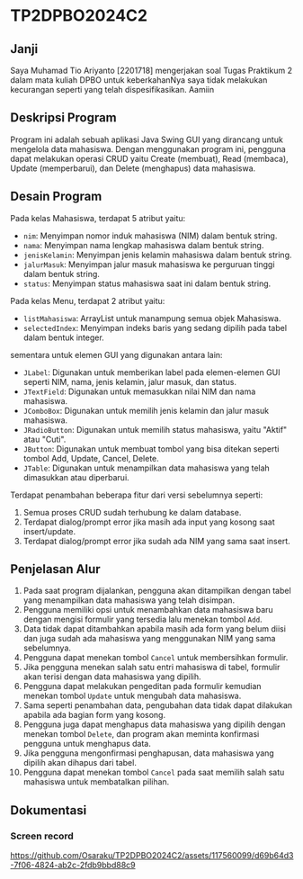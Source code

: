 # TP2DPBO2024C2

## Janji
Saya Muhamad Tio Ariyanto [2201718] mengerjakan soal Tugas Praktikum 2
dalam mata kuliah DPBO untuk keberkahanNya saya tidak melakukan kecurangan
seperti yang telah dispesifikasikan. Aamiin

## Deskripsi Program
Program ini adalah sebuah aplikasi Java Swing GUI yang dirancang untuk mengelola data mahasiswa. Dengan menggunakan program ini, pengguna dapat melakukan operasi CRUD yaitu Create (membuat), Read (membaca), Update (memperbarui), dan Delete (menghapus) data mahasiswa.

## Desain Program
Pada kelas Mahasiswa, terdapat 5 atribut yaitu:
- `nim`: Menyimpan nomor induk mahasiswa (NIM) dalam bentuk string.
- `nama`: Menyimpan nama lengkap mahasiswa dalam bentuk string.
- `jenisKelamin`: Menyimpan jenis kelamin mahasiswa dalam bentuk string.
- `jalurMasuk`: Menyimpan jalur masuk mahasiswa ke perguruan tinggi dalam bentuk string.
- `status`: Menyimpan status mahasiswa saat ini dalam bentuk string.

Pada kelas Menu, terdapat 2 atribut yaitu:
- `listMahasiswa`: ArrayList untuk manampung semua objek Mahasiswa.
- `selectedIndex`: Menyimpan indeks baris yang sedang dipilih pada tabel dalam bentuk integer.

sementara untuk elemen GUI yang digunakan antara lain:
-  `JLabel`: Digunakan untuk memberikan label pada elemen-elemen GUI seperti NIM, nama, jenis kelamin, jalur masuk, dan status.
-  `JTextField`: Digunakan untuk memasukkan nilai NIM dan nama mahasiswa.
-  `JComboBox`: Digunakan untuk memilih jenis kelamin dan jalur masuk mahasiswa.
-  `JRadioButton`: Digunakan untuk memilih status mahasiswa, yaitu "Aktif" atau "Cuti".
-  `JButton`: Digunakan untuk membuat tombol yang bisa ditekan seperti tombol Add, Update, Cancel, Delete.
-  `JTable`: Digunakan untuk menampilkan data mahasiswa yang telah dimasukkan atau diperbarui.

Terdapat penambahan beberapa fitur dari versi sebelumnya seperti:
1. Semua proses CRUD sudah terhubung ke dalam database.
2. Terdapat dialog/prompt error jika masih ada input yang kosong saat insert/update.
3. Terdapat dialog/prompt error jika sudah ada NIM yang sama saat insert.

## Penjelasan Alur
1. Pada saat program dijalankan, pengguna akan ditampilkan dengan tabel yang menampilkan data mahasiswa yang telah disimpan.
2. Pengguna memiliki opsi untuk menambahkan data mahasiswa baru dengan mengisi formulir yang tersedia lalu menekan tombol `Add`.
3. Data tidak dapat ditambahkan apabila masih ada form yang belum diisi dan juga sudah ada mahasiswa yang menggunakan NIM yang sama sebelumnya.
4. Pengguna dapat menekan tombol `Cancel` untuk membersihkan formulir.
5. Jika pengguna menekan salah satu entri mahasiswa di tabel, formulir akan terisi dengan data mahasiswa yang dipilih.
6. Pengguna dapat melakukan pengeditan pada formulir kemudian menekan tombol `Update` untuk mengubah data mahasiswa.
7. Sama seperti penambahan data, pengubahan data tidak dapat dilakukan apabila ada bagian form yang kosong.
8. Pengguna juga dapat menghapus data mahasiswa yang dipilih dengan menekan tombol `Delete`, dan program akan meminta konfirmasi pengguna untuk menghapus data.
9. Jika pengguna mengonfirmasi penghapusan, data mahasiswa yang dipilih akan dihapus dari tabel.
10. Pengguna dapat menekan tombol `Cancel` pada saat memilih salah satu mahasiswa untuk membatalkan pilihan.

## Dokumentasi
### Screen record
https://github.com/Osaraku/TP2DPBO2024C2/assets/117560099/d69b64d3-7f06-4824-ab2c-2fdb9bbd88c9


